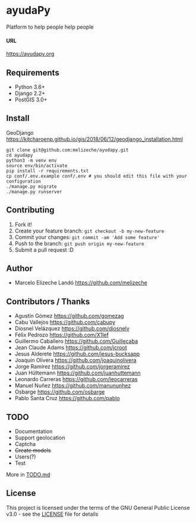 # ayudaPy
Platform to help people help people
#### URL

https://ayudapy.org

## Requirements

* Python 3.6+
* Django 2.2+
* PostGIS 3.0+

## Install
GeoDjango https://kitcharoenp.github.io/gis/2018/06/12/geodjango_installation.html

```
git clone git@github.com:melizeche/ayudapy.git
cd ayudapy
python3 -m venv env
source env/bin/activate
pip install -r requirements.txt
cp conf/.env.example conf/.env # you should edit this file with your configuration
./manage.py migrate
./manage.py runserver
```

## Contributing

1. Fork it!
2. Create your feature branch: `git checkout -b my-new-feature`
3. Commit your changes: `git commit -am 'Add some feature'`
4. Push to the branch: `git push origin my-new-feature`
5. Submit a pull request :D

## Author

* Marcelo Elizeche Landó https://github.com/melizeche

## Contributors / Thanks

* Agustín Gómez https://github.com/gomezag
* Cabu Vallejos  https://github.com/cabupy
* Diosnel Velázquez https://github.com/diosnelv
* Félix Pedrozo https://github.com/X1lef
* Guillermo Caballero https://github.com/Guillecaba
* Jean Claude Adams https://github.com/jcroot
* Jesus Alderete https://github.com/jesus-bucksapp
* Joaquín Olivera https://github.com/joaquinolivera
* Jorge Ramírez https://github.com/jorgeramirez
* Juan Hüttemann https://github.com/juanhuttemann
* Leonardo Carreras https://github.com/leocarreras
* Manuel Nuñez https://github.com/manununhez
* Osbarge https://github.com/osbarge
* Pablo Santa Cruz https://github.com/pablo

## TODO

* Documentation
* Support geolocation
* Captcha
* ~~Create models~~
* Users(?)
* Test

More in [TODO.md](TODO.md)

## License

This project is licensed under the terms of the GNU General Public License v3.0 - see the [LICENSE](LICENSE) file for details

